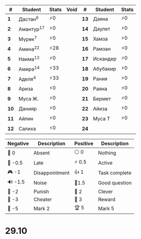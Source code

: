 
| #      | Student              | Stats | Void | #      | Student  | Stats |
| ------ | -------------------- | ----- | ---- | ------ | -------- | ----- |
| **1**  | Дастан<sup>6</sup>   | ⚡$0$  |      | **13** | Даяна    | ⚡$0$  |
| **2**  | Амантур<sup>17</sup> | ⚡$0$  |      | **14** | Даулет   | ⚡$0$  |
| **3**  | Мүрөк<sup>7</sup>    | ⚡$0$  |      | **15** | Хамза    | ⚡$0$  |
| **4**  | Амина<sup>22</sup>   | ⚡$28$ |      | **16** | Рамзан   | ⚡$0$  |
| **5**  | Наима<sup>12</sup>   | ⚡$0$  |      | **17** | Искандер | ⚡$0$  |
| **6**  | Амира<sup>14</sup>   | ⚡$33$ |      | **18** | Абубакир | ⚡$0$  |
| **7**  | Аделя<sup>4</sup>    | ⚡$33$ |      | **19** | Рания    | ⚡$0$  |
| **8**  | Ариза                | ⚡$0$  |      | **20** | Раяна    | ⚡$0$  |
| **9**  | Муса Ж.              | ⚡$0$  |      | **21** | Бермет   | ⚡$0$  |
| **10** | Данияр               | ⚡$0$  |      | **22** | Айиза    | ⚡$0$  |
| **11** | Айлин                | ⚡$0$  |      | **23** | Муса Т   | ⚡$0$  |
| **12** | Салиха               | ⚡$0$  |      | **24** |          |       |


| Negative | Description    | Positive | Description   |
| -------- | -------------- | -------- | ------------- |
| 👻 0     | Absent         | ⚪ 0      | Nothing       |
| 🔔 -0.5  | Late           | ⚡ 0.5    | Active        |
| 🎮 -1    | Disappointment | 👍 1     | Task complete |
| 🔊 -1.5  | Noise          | 🧐1.5    | Good question |
| 👺 -2    | Punish         | 🔑 2     | Clever        |
| 🐒 -3    | Cheater        | 🏅️ 3    | Reward        |
| 🏴 -5    | Mark 2         | 🏆 5     | Mark 5        |

# 29.10

